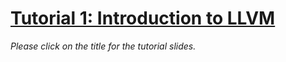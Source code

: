 # [Tutorial 1: Introduction to LLVM](https://v2.overleaf.com/read/zrrmfspqjzgv)

*Please click on the title for the tutorial slides.*
